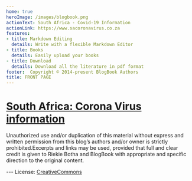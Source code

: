 ```yaml
---
home: true 
heroImage: /images/blogbook.png
actionText: South Africa - Covid-19 Information
actionLink: https://www.sacoronavirus.co.za
features:
- title: Markdown Editing 
  details: Write with a flexible Markdown Editor 
- title: Books 
  details: Easily upload your books 
- title: Download  
  details: Download all the literature in pdf format
footer:  Copyright © 2014-present BlogBook Authors
title: FRONT PAGE
---
```

<h1><a href="https://www.sacoronavirus.co.za">South Africa: Corona Virus information</a></h1>
<p class="copyright" >
Unauthorized use and/or duplication of this material without express and written permission from this blog’s authors and/or owner is strictly prohibited.Excerpts and links may be used, provided that full and clear credit is given to Riekie Botha and BlogBook with appropriate and specific direction to the original content.
</p> 
---
License: <a href="https://www.creativecommons.org/licenses/by-nc-nd/4.0">CreativeCommons</a>
